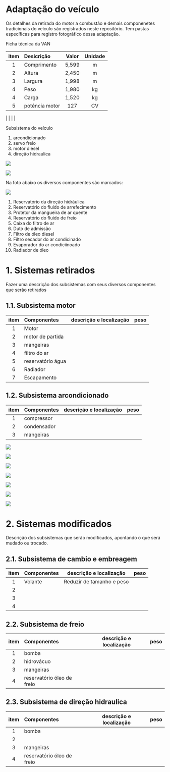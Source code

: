 # Adaptação do veículo

Os detalhes da retirada do motor a combustão e demais componenetes tradicionais do veículo são registrados neste repositório. Tem pastas específicas para registro fotográfico dessa adaptação.

Ficha técnica da VAN

| item |  Desicrição  |    Valor   |Unidade|
|:----:|:-------------|:----------:|:-----:|
| 1    | Comprimento  |    5,599   |   m   |
| 2    | Altura       |    2,450   |   m   | 
| 3    | Largura      |    1,998   |   m   |
| 4    | Peso         |    1,980   |   kg  |
| 4    | Carga        |    1,520   |   kg  |
| 5    | potência motor |  127     |   CV |
|
|
|
|

Subsistema do veículo

1. arcondicionado
2. servo freio
3. motor diesel
4. direção hidraulica

![](fotos/VAn-original.jpeg)

![](fotos/Van-capo-aberto2.jpeg)

Na foto abaixo os diversos componentes são marcados: 


![](fotos/Van-capo-aberto-detalhes.png)

1. Reservatório da direção hidráulica
2. Reservatório do fluido de arrefecimento
3. Protetor da mangueira de ar quente
4. Reservatório do fluido de freio
5. Caixa do filtro de ar
6. Duto de admissão
7. Filtro de óleo diesel
8. Filtro secador do ar condicinado
9. Evaporador do ar condiciinoado
10. Radiador de óleo

# 1. Sistemas retirados

Fazer uma descrição dos subsistemas com seus diversos componentes que serão retirados

## 1.1. Subsistema motor

| item | Componentes | descrição e localização   | peso |
|:----:|:------------|:-------------------------:|-----:|
| 1    | Motor       |            | 
| 2    | motor de partida |       | 
| 3    | mangeiras   |            | 
| 4    | filtro do ar
| 5    | reservatório água
| 6    | Radiador
| 7    | Escapamento


## 1.2. Subsistema arcondicionado

| item | Componentes | descrição e localização   | peso |
|:----:|:------------|:-------------------------:|------|
| 1    | compressor  |       | 
| 2    | condensador |       | 
| 3    | mangeiras   |       | 




![](fotos/Van-sem-capo.jpeg)

![](fotos/Van-sem-radiador.jpeg)

![](fotos/Frente-sem-motor.jpeg)

![](fotos/compressor-ar-condicionado.jpeg)

![](fotos/motor-na-giraffa1.jpeg)

![](fotos/motor-na-giraffa2.jpeg)

![](fotos/parte-superior-cambio.jpeg)

# 2. Sistemas modificados

Descrição dos subsistemas que serão modificados, apontando o que será mudado ou trocado. 

## 2.1. Subsistema de cambio e embreagem

| item | Componentes | descrição e localização   | peso |
|:----:|:------------|:-------------------------:|-----:|
| 1    | Volante     | Reduzir de tamanho e peso |      |
| 2    |             |        | 
| 3    |             |        |       
| 4    | 




## 2.2. Subsistema de freio

| item | Componentes | descrição e localização   | peso |
|:----:|:------------|:-------------------------:|-----:|
| 1    | bomba       |        |       |
| 2    | hidrovácuo  |       | 
| 3    | mangeiras   |        |       |
| 4    | reservatório óleo de freio


## 2.3. Subsistema de direção hidraulica

| item | Componentes | descrição e localização   | peso |
|:----:|:------------|:-------------------------:|-----:|
| 1    | bomba       |        |       |
| 2    |             |       | 
| 3    | mangeiras   |        |       |
| 4    | reservatório óleo de freio

